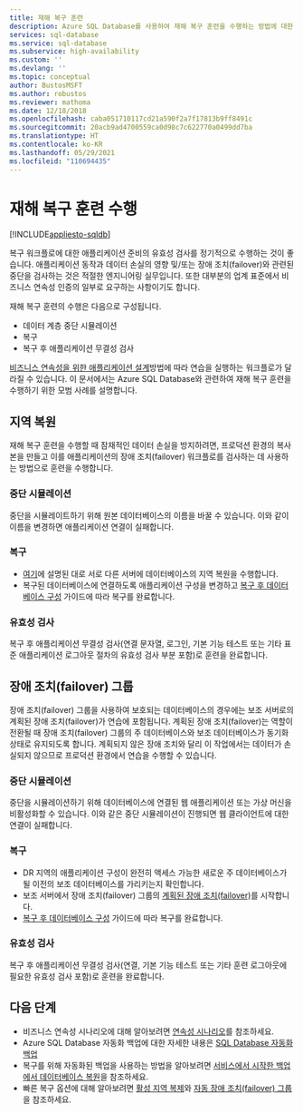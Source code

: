 ```yaml
---
title: 재해 복구 훈련
description: Azure SQL Database를 사용하여 재해 복구 훈련을 수행하는 방법에 대한 지침 및 모범 사례를 알아봅니다.
services: sql-database
ms.service: sql-database
ms.subservice: high-availability
ms.custom: ''
ms.devlang: ''
ms.topic: conceptual
author: BustosMSFT
ms.author: robustos
ms.reviewer: mathoma
ms.date: 12/18/2018
ms.openlocfilehash: caba051710117cd21a590f2a7f17813b9ff8491c
ms.sourcegitcommit: 20acb9ad4700559ca0d98c7c622770a0499dd7ba
ms.translationtype: HT
ms.contentlocale: ko-KR
ms.lasthandoff: 05/29/2021
ms.locfileid: "110694435"
---
```

# <a name="performing-disaster-recovery-drills"></a>재해 복구 훈련 수행
[!INCLUDE[appliesto-sqldb](../includes/appliesto-sqldb.md)]

복구 워크플로에 대한 애플리케이션 준비의 유효성 검사를 정기적으로 수행하는 것이 좋습니다. 애플리케이션 동작과 데이터 손실의 영향 및/또는 장애 조치(failover)와 관련된 중단을 검사하는 것은 적절한 엔지니어링 실무입니다. 또한 대부분의 업계 표준에서 비즈니스 연속성 인증의 일부로 요구하는 사항이기도 합니다.

재해 복구 훈련의 수행은 다음으로 구성됩니다.

* 데이터 계층 중단 시뮬레이션
* 복구
* 복구 후 애플리케이션 무결성 검사

[비즈니스 연속성을 위한 애플리케이션 설계](business-continuity-high-availability-disaster-recover-hadr-overview.md)방법에 따라 연습을 실행하는 워크플로가 달라질 수 있습니다. 이 문서에서는 Azure SQL Database와 관련하여 재해 복구 훈련을 수행하기 위한 모범 사례를 설명합니다.

## <a name="geo-restore"></a>지역 복원

재해 복구 훈련을 수행할 때 잠재적인 데이터 손실을 방지하려면, 프로덕션 환경의 복사본을 만들고 이를 애플리케이션의 장애 조치(failover) 워크플로를 검사하는 데 사용하는 방법으로 훈련을 수행합니다.

### <a name="outage-simulation"></a>중단 시뮬레이션

중단을 시뮬레이트하기 위해 원본 데이터베이스의 이름을 바꿀 수 있습니다. 이와 같이 이름을 변경하면 애플리케이션 연결이 실패합니다.

### <a name="recovery"></a>복구

* [여기](disaster-recovery-guidance.md)에 설명된 대로 서로 다른 서버에 데이터베이스의 지역 복원을 수행합니다.
* 복구된 데이터베이스에 연결하도록 애플리케이션 구성을 변경하고 [복구 후 데이터베이스 구성](disaster-recovery-guidance.md) 가이드에 따라 복구를 완료합니다.

### <a name="validation"></a>유효성 검사

복구 후 애플리케이션 무결성 검사(연결 문자열, 로그인, 기본 기능 테스트 또는 기타 표준 애플리케이션 로그아웃 절차의 유효성 검사 부분 포함)로 훈련을 완료합니다.

## <a name="failover-groups"></a>장애 조치(failover) 그룹

장애 조치(failover) 그룹을 사용하여 보호되는 데이터베이스의 경우에는 보조 서버로의 계획된 장애 조치(failover)가 연습에 포함됩니다. 계획된 장애 조치(failover)는 역할이 전환될 때 장애 조치(failover) 그룹의 주 데이터베이스와 보조 데이터베이스가 동기화 상태로 유지되도록 합니다. 계획되지 않은 장애 조치와 달리 이 작업에서는 데이터가 손실되지 않으므로 프로덕션 환경에서 연습을 수행할 수 있습니다.

### <a name="outage-simulation"></a>중단 시뮬레이션

중단을 시뮬레이션하기 위해 데이터베이스에 연결된 웹 애플리케이션 또는 가상 머신을 비활성화할 수 있습니다. 이와 같은 중단 시뮬레이션이 진행되면 웹 클라이언트에 대한 연결이 실패합니다.

### <a name="recovery"></a>복구

* DR 지역의 애플리케이션 구성이 완전히 액세스 가능한 새로운 주 데이터베이스가 될 이전의 보조 데이터베이스를 가리키는지 확인합니다.
* 보조 서버에서 장애 조치(failover) 그룹의 [계획된 장애 조치(failover)](scripts/setup-geodr-and-failover-database-powershell.md)를 시작합니다.
* [복구 후 데이터베이스 구성](disaster-recovery-guidance.md) 가이드에 따라 복구를 완료합니다.

### <a name="validation"></a>유효성 검사

복구 후 애플리케이션 무결성 검사(연결, 기본 기능 테스트 또는 기타 훈련 로그아웃에 필요한 유효성 검사 포함)로 훈련을 완료합니다.

## <a name="next-steps"></a>다음 단계

* 비즈니스 연속성 시나리오에 대해 알아보려면 [연속성 시나리오](business-continuity-high-availability-disaster-recover-hadr-overview.md)를 참조하세요.
* Azure SQL Database 자동화 백업에 대한 자세한 내용은 [SQL Database 자동화 백업](automated-backups-overview.md)
* 복구를 위해 자동화된 백업을 사용하는 방법을 알아보려면 [서비스에서 시작한 백업에서 데이터베이스 복원](recovery-using-backups.md)을 참조하세요.
* 빠른 복구 옵션에 대해 알아보려면 [활성 지역 복제](active-geo-replication-overview.md)와 [자동 장애 조치(failover) 그룹](auto-failover-group-overview.md)을 참조하세요.
